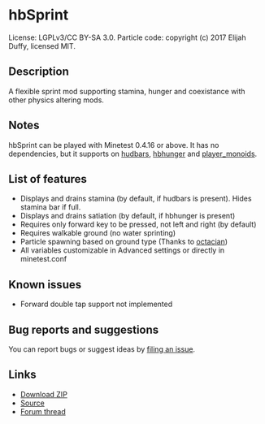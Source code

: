 # hbSprint
License: LGPLv3/CC BY-SA 3.0. Particle code: copyright (c) 2017 Elijah Duffy, licensed MIT.

## Description
A flexible sprint mod supporting stamina, hunger and coexistance with other physics altering mods.

## Notes
hbSprint can be played with Minetest 0.4.16 or above.
It has no dependencies, but it supports on [hudbars](http://repo.or.cz/w/minetest_hudbars.git), [hbhunger](http://repo.or.cz/w/minetest_hbhunger.git) and [player_monoids](https://github.com/minetest-mods/player_monoids).

## List of features

- Displays and drains stamina (by default, if hudbars is present). Hides stamina bar if full.
- Displays and drains satiation (by default, if hbhunger is present)
- Requires only forward key to be pressed, not left and right (by default)
- Requires walkable ground (no water sprinting)
- Particle spawning based on ground type (Thanks to [octacian](https://github.com/octacian/sprint/))
- All variables customizable in Advanced settings or directly in minetest.conf

## Known issues
- Forward double tap support not implemented

## Bug reports and suggestions
You can report bugs or suggest ideas by [filing an issue](http://github.com/tacotexmex/hbsprint/issues/new).

## Links
* [Download ZIP](https://github.com/tacotexmex/hbsprint/archive/master.zip)
* [Source](https://github.com/tacotexmex/hbsprint/)
* [Forum thread](https://forum.minetest.net/viewtopic.php?f=9&t=18069&p=282981)
